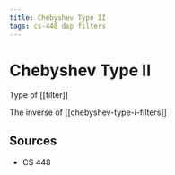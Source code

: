 ```yaml
---
title: Chebyshev Type II
tags: cs-448 dsp filters
---
```


# Chebyshev Type II

Type of [[filter]]

The inverse of [[chebyshev-type-i-filters]]

## Sources

- CS 448
